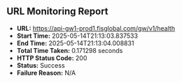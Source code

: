 ## URL Monitoring Report

- **URL:** https://api-gw1-prod1.fisglobal.com/gw/v1/health
- **Start Time:** 2025-05-14T21:13:03.837533
- **End Time:** 2025-05-14T21:13:04.008831
- **Total Time Taken:** 0.171298 seconds
- **HTTP Status Code:** 200
- **Status:** Success
- **Failure Reason:** N/A
